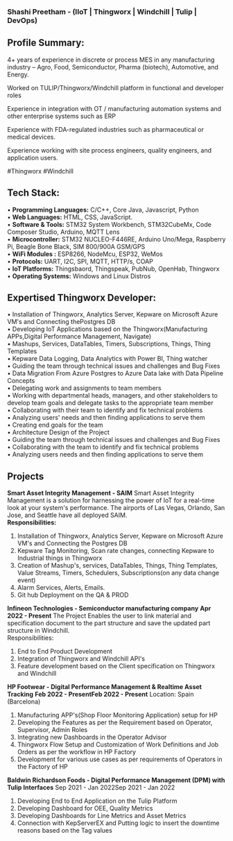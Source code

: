 ### Shashi Preetham - (IIoT | Thingworx | Windchill | Tulip | DevOps)
## **Profile Summary:**
4+ years of experience in discrete or process MES in any manufacturing industry – Agro, Food, Semiconductor, Pharma (biotech), Automotive, and Energy.</br>
 
Worked on TULIP/Thingworx/Windchill platform in functional and developer roles</br>
 
Experience in integration with OT / manufacturing automation systems and other enterprise systems such as ERP</br>
 
Experience with FDA-regulated industries such as pharmaceutical or medical devices.</br>
 
Experience working with site process engineers, quality engineers, and application users.</br>

#Thingworx #Windchill</br>

## **Tech Stack:**

• **Programming Languages:** C/C++, Core Java, Javascript, Python</br>
• **Web Languages:** HTML, CSS, JavaScript. </br>
• **Software & Tools:** STM32 System Workbench, STM32CubeMx, Code Composer Studio, Arduino, MQTT Lens </br>
• **Microcontroller:**  STM32 NUCLEO-F446RE, Arduino Uno/Mega, Raspberry Pi, Beagle Bone Black, SIM 800/900A GSM/GPS </br>
• **WiFi Modules :** ESP8266, NodeMcu, ESP32, WeMos </br>
• **Protocols:** UART, I2C, SPI, MQTT, HTTP/s, COAP</br>
• **IoT Platforms:** Thingsbaord, Thingspeak, PubNub, OpenHab, Thingworx </br>
• **Operating Systems:** Windows and Linux Distros</br>

## **Expertised Thingworx Developer:**
• Installation of Thingworx, Analytics Server, Kepware on Microsoft Azure VM's and Connecting thePostgres DB</br>
• Developing IoT Applications based on the Thingworx(Manufacturing APPs,Digital Performance Management, Navigate)</br>
• Mashups, Services, DataTables, Timers, Subscriptions, Things, Thing Templates</br>
• Kepware Data Logging, Data Analytics with Power BI, Thing watcher</br>
• Guiding the team through technical issues and challenges and Bug Fixes</br>
• Data Migration From Azure Postgres to Azure Data lake with Data Pipeline Concepts</br>
• Delegating work and assignments to team members</br>
• Working with departmental heads, managers, and other stakeholders to develop team goals and delegate tasks to the appropriate team member</br>
• Collaborating with their team to identify and fix technical problems</br>
• Analyzing users' needs and then finding applications to serve them</br>
• Creating end goals for the team</br>
• Architecture Design of the Project</br>
• Guiding the team through technical issues and challenges and Bug Fixes</br>
• Collaborating with the team to identify and fix technical problems</br>
• Analyzing users needs and then finding applications to serve them</br>

## **Projects**

**Smart Asset Integrity Management - SAIM**
Smart Asset Integrity Management is a solution for harnessing the power of IoT for a real-time look at your system's performance. The airports of Las Vegas, Orlando, San Jose, and Seattle have all deployed SAIM.</br>
**Responsibilities:**
1. Installation of Thingworx, Analytics Server, Kepware on Microsoft Azure VM's and Connecting the Postgres DB </br>
2. Kepware Tag Monitoring, Scan rate changes, connecting Kepware to Industrial things in Thingworx </br>
3. Creation of Mashup's, services, DataTables, Things, Thing Templates, Value Streams, Timers, Schedulers, Subscriptions(on any data change event) </br>
4. Alarm Services, Alerts, Emails. </br>
5. Git hub Deployment on the QA & PROD</br>


**Infineon Technologies - Semiconductor manufacturing company**
**Apr 2022 - Present**
The Project Enables the user to link material and specification document to the part structure and save the updated part structure in Windchill.</br>
Responsibilities:</br>
1. End to End Product Development</br>
2. Integration of Thingworx and Windchill API's</br>
3. Feature development based on the Client specification on Thingworx and Windchill</br>

**HP Footwear - Digital Performance Management & Realtime Asset Tracking**
**Feb 2022 - PresentFeb 2022 - Present**
Location: Spain (Barcelona)</br>
1. Manufacturing APP's(Shop Floor Monitoring Application) setup for HP</br>
2. Developing the Features as per the Requirement based on Operator, Supervisor, Admin Roles </br>
3. Integrating new Dashboards in the Operator Advisor</br>
4. Thingworx Flow Setup and Customization of Work Definitions and Job Orders as per the workflow in HP Factory</br>
5. Development for various use cases as per requirements of Operators in the Factory of HP</br>

**Baldwin Richardson Foods - Digital Performance Management (DPM) with Tulip Interfaces**
Sep 2021 - Jan 2022Sep 2021 - Jan 2022</br>
1. Developing End to End Application on the Tulip Platform</br>
2. Developing Dashboard for OEE, Quality Metrics</br>
3. Developing Dashboards for Line Metrics and Asset Metrics</br>
4. Connection with KepServerEX and Putting logic to insert the downtime reasons based on the Tag values</br>
